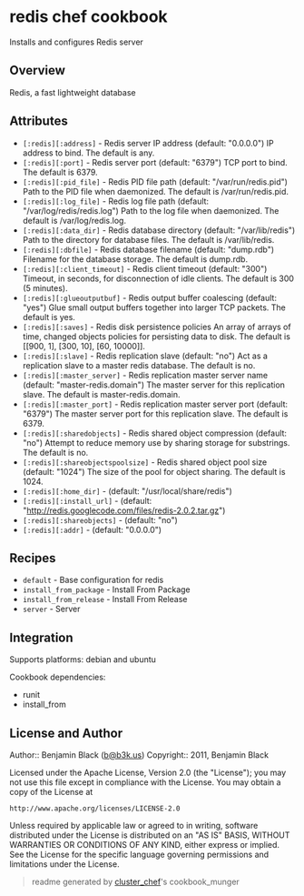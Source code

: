 # redis chef cookbook

Installs and configures Redis server

## Overview

Redis, a fast lightweight database

## Attributes

* `[:redis][:address]`                - Redis server IP address (default: "0.0.0.0")
  IP address to bind.  The default is any.
* `[:redis][:port]`                   - Redis server port (default: "6379")
  TCP port to bind.  The default is 6379.
* `[:redis][:pid_file]`               - Redis PID file path (default: "/var/run/redis.pid")
  Path to the PID file when daemonized.  The default is /var/run/redis.pid.
* `[:redis][:log_file]`               - Redis log file path (default: "/var/log/redis/redis.log")
  Path to the log file when daemonized.  The default is /var/log/redis.log.
* `[:redis][:data_dir]`               - Redis database directory (default: "/var/lib/redis")
  Path to the directory for database files.  The default is /var/lib/redis.
* `[:redis][:dbfile]`                 - Redis database filename (default: "dump.rdb")
  Filename for the database storage.  The default is dump.rdb.
* `[:redis][:client_timeout]`         - Redis client timeout (default: "300")
  Timeout, in seconds, for disconnection of idle clients.  The default is 300 (5 minutes).
* `[:redis][:glueoutputbuf]`          - Redis output buffer coalescing (default: "yes")
  Glue small output buffers together into larger TCP packets.  The default is yes.
* `[:redis][:saves]`                  - Redis disk persistence policies
  An array of arrays of time, changed objects policies for persisting data to disk.  The default is [[900, 1], [300, 10], [60, 10000]].
* `[:redis][:slave]`                  - Redis replication slave (default: "no")
  Act as a replication slave to a master redis database.  The default is no.
* `[:redis][:master_server]`          - Redis replication master server name (default: "master-redis.domain")
  The master server for this replication slave.  The default is master-redis.domain.
* `[:redis][:master_port]`            - Redis replication master server port (default: "6379")
  The master server port for this replication slave.  The default is 6379.
* `[:redis][:sharedobjects]`          - Redis shared object compression (default: "no")
  Attempt to reduce memory use by sharing storage for substrings.  The default is no.
* `[:redis][:shareobjectspoolsize]`   - Redis shared object pool size (default: "1024")
  The size of the pool for object sharing.  The default is 1024.
* `[:redis][:home_dir]`               -  (default: "/usr/local/share/redis")
* `[:redis][:install_url]`            -  (default: "http://redis.googlecode.com/files/redis-2.0.2.tar.gz")
* `[:redis][:shareobjects]`           -  (default: "no")
* `[:redis][:addr]`                   -  (default: "0.0.0.0")

## Recipes 

* `default`                  - Base configuration for redis
* `install_from_package`     - Install From Package
* `install_from_release`     - Install From Release
* `server`                   - Server


## Integration

Supports platforms: debian and ubuntu

Cookbook dependencies:
* runit
* install_from


## License and Author

Author::                Benjamin Black (<b@b3k.us>)
Copyright::             2011, Benjamin Black

Licensed under the Apache License, Version 2.0 (the "License");
you may not use this file except in compliance with the License.
You may obtain a copy of the License at

    http://www.apache.org/licenses/LICENSE-2.0

Unless required by applicable law or agreed to in writing, software
distributed under the License is distributed on an "AS IS" BASIS,
WITHOUT WARRANTIES OR CONDITIONS OF ANY KIND, either express or implied.
See the License for the specific language governing permissions and
limitations under the License.

> readme generated by [cluster_chef](http://github.com/infochimps/cluster_chef)'s cookbook_munger
